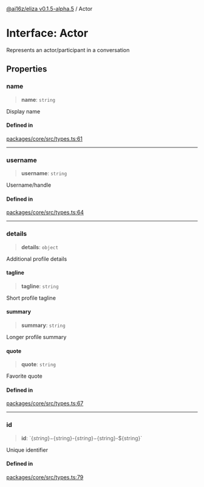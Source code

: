 [@ai16z/eliza v0.1.5-alpha.5](../index.md) / Actor

# Interface: Actor

Represents an actor/participant in a conversation

## Properties

### name

> **name**: `string`

Display name

#### Defined in

[packages/core/src/types.ts:61](https://github.com/Bacis/trendsagent-ai/blob/main/packages/core/src/types.ts#L61)

***

### username

> **username**: `string`

Username/handle

#### Defined in

[packages/core/src/types.ts:64](https://github.com/Bacis/trendsagent-ai/blob/main/packages/core/src/types.ts#L64)

***

### details

> **details**: `object`

Additional profile details

#### tagline

> **tagline**: `string`

Short profile tagline

#### summary

> **summary**: `string`

Longer profile summary

#### quote

> **quote**: `string`

Favorite quote

#### Defined in

[packages/core/src/types.ts:67](https://github.com/Bacis/trendsagent-ai/blob/main/packages/core/src/types.ts#L67)

***

### id

> **id**: \`$\{string\}-$\{string\}-$\{string\}-$\{string\}-$\{string\}\`

Unique identifier

#### Defined in

[packages/core/src/types.ts:79](https://github.com/Bacis/trendsagent-ai/blob/main/packages/core/src/types.ts#L79)

